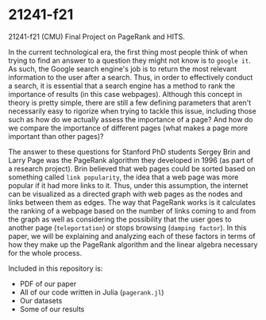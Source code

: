 # 21241-f21
21241-f21 (CMU) Final Project on PageRank and HITS.

In the current technological era, the first thing most people think of when trying to find an answer to a question they might not know is to ```google it```. As such, the Google search engine's job is to return the most relevant information to the user after a search. Thus, in order to effectively conduct a search, it is essential that a search engine has a method to rank the importance of results (in this case webpages). Although this concept in theory is pretty simple, there are still a few defining parameters that aren't necessarily easy to rigorize when trying to tackle this issue, including those such as how do we actually assess the importance of a page? And how do we compare the importance of different pages (what makes a page more important than other pages)?

The answer to these questions for Stanford PhD students Sergey Brin and Larry Page was the PageRank algorithm they developed in 1996 (as part of a research project). Brin believed that web pages could be sorted based on something called ```link popularity```, the idea that a web page was more popular if it had more links to it. Thus, under this assumption, the internet can be visualized as a directed graph with web pages as the nodes and links between them as edges. The way that PageRank works is it calculates the ranking of a webpage based on the number of links coming to and from the graph as well as considering the possibility that the user goes to another page (```teleportation```) or stops browsing (```damping factor```). In this paper, we will be explaining and analyzing each of these factors in terms of how they make up the PageRank algorithm and the linear algebra necessary for the whole process.

Included in this repository is:
- PDF of our paper
- All of our code written in Julia (```pagerank.jl```)
- Our datasets
- Some of our results
